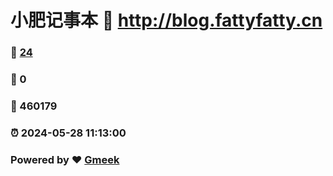 # 小肥记事本 :link: http://blog.fattyfatty.cn 
### :page_facing_up: [24](http://blog.fattyfatty.cn/tag.html) 
### :speech_balloon: 0 
### :hibiscus: 460179 
### :alarm_clock: 2024-05-28 11:13:00 
### Powered by :heart: [Gmeek](https://github.com/Meekdai/Gmeek)
